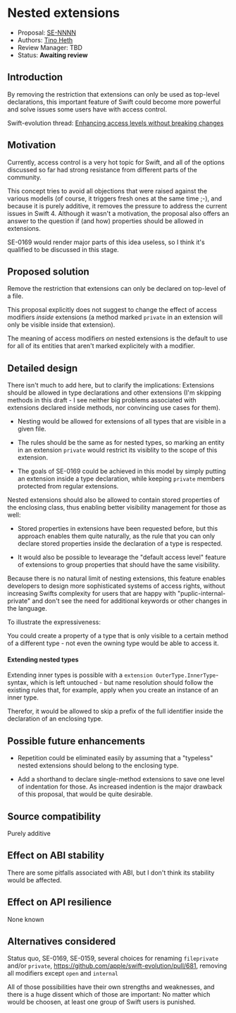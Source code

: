 # Nested extensions

* Proposal: [SE-NNNN](NNNN-filename.md)
* Authors: [Tino Heth](https://github.com/tinoheth)
* Review Manager: TBD
* Status: **Awaiting review**

## Introduction

By removing the restriction that extensions can only be used as top-level declarations, this important feature of Swift could become more powerful and solve issues some users have with access control.

Swift-evolution thread: [Enhancing access levels without breaking changes](https://lists.swift.org/pipermail/swift-evolution/Week-of-Mon-20170403/035319.html)

## Motivation

Currently, access control is a very hot topic for Swift, and all of the options discussed so far had strong resistance from different parts of the community.

This concept tries to avoid all objections that were raised against the various modells (of course, it triggers fresh ones at the same time ;-), and because it is purely additive, it removes the pressure to address the current issues in Swift 4.
Although it wasn't a motivation, the proposal also offers an answer to the question if (and how) properties should be allowed in extensions.

SE-0169 would render major parts of this idea useless, so I think it's qualified to be discussed in this stage.

## Proposed solution

Remove the restriction that extensions can only be declared on top-level of a file.

This proposal explicitly does not suggest to change the effect of access modifiers *inside* extensions (a method marked `private` in an extension will only be visible inside that extension).

The meaning of access modifiers *on* nested extensions is the default to use for all of its entities that aren't marked explicitely with a modifier.

## Detailed design

There isn't much to add here, but to clarify the implications:
Extensions should be allowed in type declarations and other extensions (I'm skipping methods in this draft - I see neither big problems associated with extensions declared inside methods, nor convincing use cases for them).

- Nesting would be allowed for extensions of all types that are visible in a given file.

- The rules should be the same as for nested types, so marking an entity in an extension `private` would restrict its visiblity to the scope of this extension.

- The goals of SE-0169 could be achieved in this model by simply putting an extension inside a type declaration, while keeping `private` members protected from regular extensions.

Nested extensions should also be allowed to contain stored properties of the enclosing class, thus enabling better visibility management for those as well:

- Stored properties in extensions have been requested before, but this approach enables them quite naturally, as the rule that you can only declare stored properties inside the declaration of a type is respected.

- It would also be possible to levearage the "default access level" feature of extensions to group properties that should have the same visibility.

Because there is no natural limit of nesting extensions, this feature enables developers to design more sophisticated systems of access rights, without increasing Swifts complexity for users that are happy with "puplic-internal-private" and don't see the need for additional keywords or other changes in the language.

To illustrate the expressiveness:

You could create a property of a type that is only visible to a certain method of a different type - not even the owning type would be able to access it.

#### Extending nested types

Extending inner types is possible with a `extension OuterType.InnerType`-syntax, which is left untouched - but name resolution should follow the existing rules that, for example, apply when you create an instance of an inner type.

Therefor, it would be allowed to skip a prefix of the full identifier inside the declaration of an enclosing type.

## Possible future enhancements

- Repetition could be eliminated easily by assuming that a "typeless" nested extensions should belong to the enclosing type.

- Add a shorthand to declare single-method extensions to save one level of indentation for those. As increased indention is the major drawback of this proposal, that would be quite desirable.

## Source compatibility

Purely additive

## Effect on ABI stability

There are some pitfalls associated with ABI, but I don't think its stability would be affected.

## Effect on API resilience

None known

## Alternatives considered

Status quo, SE-0169, SE-0159, several choices for renaming `fileprivate` and/or `private`, https://github.com/apple/swift-evolution/pull/681, removing all modifiers except `open` and `internal`

All of those possibilities have their own strengths and weaknesses, and there is a huge dissent which of those are important: No matter which would be choosen, at least one group of Swift users is punished.
